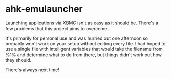 ahk-emulauncher
===============

Launching applications via XBMC isn't as easy as it should be.
There's a few problems that this project aims to overcome.

It's primarily for personal use and was hurried out one afternoon so probably won't work on your setup without editing every file.
I had hoped to use a single file with intelligent variables that would take the filename from %1% and determine what to do from there, but things didn't work out how they should.

There's always next time!
